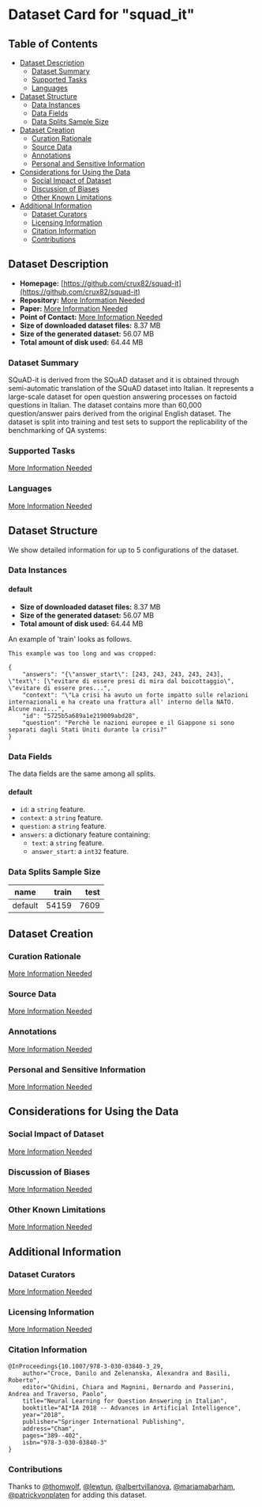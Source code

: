 ---
---

# Dataset Card for "squad_it"

## Table of Contents
- [Dataset Description](#dataset-description)
  - [Dataset Summary](#dataset-summary)
  - [Supported Tasks](#supported-tasks)
  - [Languages](#languages)
- [Dataset Structure](#dataset-structure)
  - [Data Instances](#data-instances)
  - [Data Fields](#data-fields)
  - [Data Splits Sample Size](#data-splits-sample-size)
- [Dataset Creation](#dataset-creation)
  - [Curation Rationale](#curation-rationale)
  - [Source Data](#source-data)
  - [Annotations](#annotations)
  - [Personal and Sensitive Information](#personal-and-sensitive-information)
- [Considerations for Using the Data](#considerations-for-using-the-data)
  - [Social Impact of Dataset](#social-impact-of-dataset)
  - [Discussion of Biases](#discussion-of-biases)
  - [Other Known Limitations](#other-known-limitations)
- [Additional Information](#additional-information)
  - [Dataset Curators](#dataset-curators)
  - [Licensing Information](#licensing-information)
  - [Citation Information](#citation-information)
  - [Contributions](#contributions)

## Dataset Description

- **Homepage:** [https://github.com/crux82/squad-it](https://github.com/crux82/squad-it)
- **Repository:** [More Information Needed](https://github.com/huggingface/datasets/blob/master/CONTRIBUTING.md#how-to-contribute-to-the-dataset-cards)
- **Paper:** [More Information Needed](https://github.com/huggingface/datasets/blob/master/CONTRIBUTING.md#how-to-contribute-to-the-dataset-cards)
- **Point of Contact:** [More Information Needed](https://github.com/huggingface/datasets/blob/master/CONTRIBUTING.md#how-to-contribute-to-the-dataset-cards)
- **Size of downloaded dataset files:** 8.37 MB
- **Size of the generated dataset:** 56.07 MB
- **Total amount of disk used:** 64.44 MB

### Dataset Summary

SQuAD-it is derived from the SQuAD dataset and it is obtained through semi-automatic translation of the SQuAD dataset
into Italian. It represents a large-scale dataset for open question answering processes on factoid questions in Italian.
 The dataset contains more than 60,000 question/answer pairs derived from the original English dataset. The dataset is
 split into training and test sets to support the replicability of the benchmarking of QA systems:

### Supported Tasks

[More Information Needed](https://github.com/huggingface/datasets/blob/master/CONTRIBUTING.md#how-to-contribute-to-the-dataset-cards)

### Languages

[More Information Needed](https://github.com/huggingface/datasets/blob/master/CONTRIBUTING.md#how-to-contribute-to-the-dataset-cards)

## Dataset Structure

We show detailed information for up to 5 configurations of the dataset.

### Data Instances

#### default

- **Size of downloaded dataset files:** 8.37 MB
- **Size of the generated dataset:** 56.07 MB
- **Total amount of disk used:** 64.44 MB

An example of 'train' looks as follows.
```
This example was too long and was cropped:

{
    "answers": "{\"answer_start\": [243, 243, 243, 243, 243], \"text\": [\"evitare di essere presi di mira dal boicottaggio\", \"evitare di essere pres...",
    "context": "\"La crisi ha avuto un forte impatto sulle relazioni internazionali e ha creato una frattura all' interno della NATO. Alcune nazi...",
    "id": "5725b5a689a1e219009abd28",
    "question": "Perchè le nazioni europee e il Giappone si sono separati dagli Stati Uniti durante la crisi?"
}
```

### Data Fields

The data fields are the same among all splits.

#### default
- `id`: a `string` feature.
- `context`: a `string` feature.
- `question`: a `string` feature.
- `answers`: a dictionary feature containing:
  - `text`: a `string` feature.
  - `answer_start`: a `int32` feature.

### Data Splits Sample Size

| name  |train|test|
|-------|----:|---:|
|default|54159|7609|

## Dataset Creation

### Curation Rationale

[More Information Needed](https://github.com/huggingface/datasets/blob/master/CONTRIBUTING.md#how-to-contribute-to-the-dataset-cards)

### Source Data

[More Information Needed](https://github.com/huggingface/datasets/blob/master/CONTRIBUTING.md#how-to-contribute-to-the-dataset-cards)

### Annotations

[More Information Needed](https://github.com/huggingface/datasets/blob/master/CONTRIBUTING.md#how-to-contribute-to-the-dataset-cards)

### Personal and Sensitive Information

[More Information Needed](https://github.com/huggingface/datasets/blob/master/CONTRIBUTING.md#how-to-contribute-to-the-dataset-cards)

## Considerations for Using the Data

### Social Impact of Dataset

[More Information Needed](https://github.com/huggingface/datasets/blob/master/CONTRIBUTING.md#how-to-contribute-to-the-dataset-cards)

### Discussion of Biases

[More Information Needed](https://github.com/huggingface/datasets/blob/master/CONTRIBUTING.md#how-to-contribute-to-the-dataset-cards)

### Other Known Limitations

[More Information Needed](https://github.com/huggingface/datasets/blob/master/CONTRIBUTING.md#how-to-contribute-to-the-dataset-cards)

## Additional Information

### Dataset Curators

[More Information Needed](https://github.com/huggingface/datasets/blob/master/CONTRIBUTING.md#how-to-contribute-to-the-dataset-cards)

### Licensing Information

[More Information Needed](https://github.com/huggingface/datasets/blob/master/CONTRIBUTING.md#how-to-contribute-to-the-dataset-cards)

### Citation Information

```
@InProceedings{10.1007/978-3-030-03840-3_29,
	author="Croce, Danilo and Zelenanska, Alexandra and Basili, Roberto",
	editor="Ghidini, Chiara and Magnini, Bernardo and Passerini, Andrea and Traverso, Paolo",
	title="Neural Learning for Question Answering in Italian",
	booktitle="AI*IA 2018 -- Advances in Artificial Intelligence",
	year="2018",
	publisher="Springer International Publishing",
	address="Cham",
	pages="389--402",
	isbn="978-3-030-03840-3"
}

```


### Contributions

Thanks to [@thomwolf](https://github.com/thomwolf), [@lewtun](https://github.com/lewtun), [@albertvillanova](https://github.com/albertvillanova), [@mariamabarham](https://github.com/mariamabarham), [@patrickvonplaten](https://github.com/patrickvonplaten) for adding this dataset.